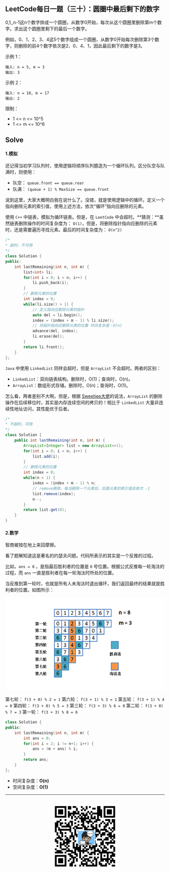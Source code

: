 ## LeetCode每日一题（三十）：圆圈中最后剩下的数字

0,1,,n-1这n个数字排成一个圆圈，从数字0开始，每次从这个圆圈里删除第m个数字。求出这个圆圈里剩下的最后一个数字。

例如，0、1、2、3、4这5个数字组成一个圆圈，从数字0开始每次删除第3个数字，则删除的前4个数字依次是2、0、4、1，因此最后剩下的数字是3。


示例 1：

```
输入: n = 5, m = 3
输出: 3
```

示例 2：

```
输入: n = 10, m = 17
输出: 2
```

限制：

* 1 <= n <= 10^5
* 1 <= m <= 10^6

## Solve

#### 1.模拟

还记得当初学习队列时，使用逻辑将顺序队列臆造为一个循环队列。区分队空与队满时，则使用：

* 队空： `queue.front == queue.rear`
* 队满： `(queue + 1) % MaxSize == queue.front`

说到这里，大家大概明白我在说什么了。没错，就是使用逻辑中的循环。定义一个指向删除元素的索引值，使用上述方法，依次“循环”指向应删除的元素。

使用 `C++` 中链表，模拟为循环链表。但是，在 `LeetCode` 中会超时。**猜测：**虽然链表删除操作的时间复杂度为： `O(1)`，但是，将删除指针指向应删除的元素时，还是需要遍历寻找元素。最后的时间复杂度为： `O(n^2)`

```c++
/*
* 超时，不可用
*/
class Solution {
public:
    int lastRemaining(int n, int m) {
        list<int> li;
        for(int i = 0; i < n; i++) {
            li.push_back(i);
        }
        // 删除元素的位置
        int index = 0;
        while(li.size() > 1) {
            // 定义指向应删除元素的指针
            auto del = li.begin();
            index = (index + m - 1) % li.size();
            // 将指针指向应删除元素的位置 时间复杂度：O(n)
            advance(del, index);
            li.erase(del);
        }
        return li.front();
    }
};
```

`Java` 中使用 `LinkedList` 同样会超时，但是 `ArrayList` 不会超时。两者的区别：

* `LinkedList`：双向链表结构。删除时，O(1)；查询时，O(n)。
* `ArrayList`：数组形式存储。删除时，O(n)；查询时，O(1)。

怎么看，两者差别不大啊。但是，根据 [Sweetiee大佬](https://leetcode-cn.com/problems/yuan-quan-zhong-zui-hou-sheng-xia-de-shu-zi-lcof/solution/javajie-jue-yue-se-fu-huan-wen-ti-gao-su-ni-wei-sh/)的说法，`ArrayList` 的删除操作在后续移位时，其实是内存连续空间的拷贝的！相比于 `LinkedList` 大量非连续性地址访问，其性能优于后者。


```java
/*
* 不超时，可用
*/
class Solution {
    public int lastRemaining(int n, int m) {
        ArrayList<Integer> list = new ArrayList<>();
        for(int i = 0; i < n; i++) {
            list.add(i);
        }
        // 删除元素的位置
        int index = 0;
        while(n > 1) {
            index = (index + m - 1) % n;
            // remove删除，每当删除一个元素后，后面元素的索引值会依次 -1
            list.remove(index);
            n--;
        }
        return list.get(0);
    }
}
```


#### 2.数学

智商被按在地上来回摩擦。

看了题解知道这是著名的约瑟夫问题。代码所表示的其实是一个反推的过程。

比如，`ans = 0` ，是指最后胜利者的位置是 `0` 号位置。根据公式反推每一轮淘汰的过程，而 `ans` 一直是胜利者在每一轮淘汰时所处的位置。

当反推到第一轮时，也就是所有人未淘汰时退出循环，我们返回最终的结果就是胜利者的位置。如图所示：

<div align="center">
    <img width="530px" src="https://github.com/RunCoderHang/LeetCode-Notes/blob/master/image/Joseph-question.png"></img>
</div>


第七轮： `f(3 + 0) % 2 = 1`
第六轮： `f(3 + 1) % 3 = 1`
第五轮： `f(3 + 1) % 4 = 0`
第四轮： `f(3 + 0) % 5 = 3`
第三轮： `f(3 + 3) % 6 = 0`
第二轮： `f(3 + 0) % 7 = 3`
第一轮： `f(3 + 3) % 8 = 6`

```c++
class Solution {
public:
    int lastRemaining(int n, int m) {
        int ans = 0;
        for(int i = 2; i != n+1; i++) {
            ans = (m + ans) % i;
        }
        return ans;
    }
};
```

* 时间复杂度：**O(n)**
* 空间复杂度：**O(1)**


<div align="center">
    <hr style="height:1px;"/>
    <br>
    <img width="200px" src="https://github.com/RunCoderHang/LeetCode-Notes/blob/master/image/wxgzh-hang.png"></img>
</div>
